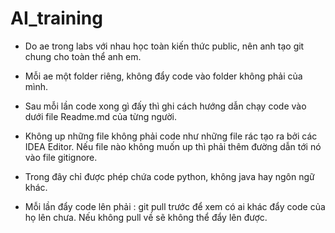 # AI_training
- Do ae trong labs với nhau học toàn kiến thức public, nên anh tạo git chung cho toàn thể anh em.
- Mỗi ae một folder riêng, không đẩy code vào folder không phải của mình.
- Sau mỗi lần code xong gì đấy thì ghi cách hướng dẫn chạy code vào dưới file Readme.md của từng người.
- Không up những file không phải code như những file rác tạo ra bởi các IDEA Editor. Nếu file nào không muốn up thì phải thêm đường dẫn tới nó vào file gitignore.
- Trong đây chỉ được phép chứa code python, không java hay ngôn ngữ khác.

- Mỗi lần đẩy code lên phải : git pull trước để xem có ai khác đẩy code của họ lên chưa.
Nếu không pull về sẽ không thể đẩy lên được.


